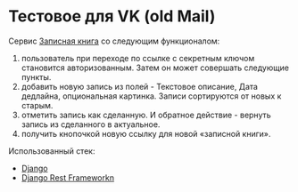 # Тестовое для VK (old Mail)

Сервис [Записная книга](https://mail-test-task.herokuapp.com) со следующим функционалом:

1. пользователь при переходе по ссылке с секретным ключом становится авторизованным. Затем он может совершать следующие пункты.
2. добавить новую запись из полей - Текстовое описание, Дата дедлайна, опциональная картинка. Записи сортируются от новых к старым.
3. отметить запись как сделанную. И обратное действие - вернуть запись из сделанного в актуальное.
4. получить кнопочкой новую ссылку для новой «записной книги».

Использованный стек:

- [Django](https://www.djangoproject.com/)
- [Django Rest Frameworkn](https://www.django-rest-framework.org/)
